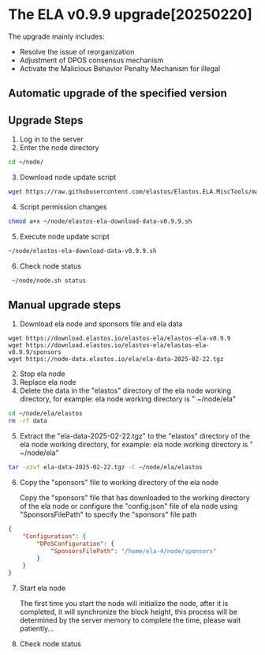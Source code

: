 # The ELA v0.9.9 upgrade[20250220]

The upgrade mainly includes:

- Resolve the issue of  reorganization
- Adjustment of DPOS consensus mechanism
- Activate the Malicious Behavior Penalty Mechanism for illegal
   
## Automatic upgrade of the specified version
## Upgrade Steps
1. Log in to the server
2. Enter the node directory

```bash
cd ~/node/
```

3. Download node update script

```bash
wget https://raw.githubusercontent.com/elastos/Elastos.ELA.MiscTools/master/upgrade/ela/elastos-ela-download-data-v0.9.9.sh
```

4. Script permission changes

```bash
chmod a+x ~/node/elastos-ela-download-data-v0.9.9.sh
```

5. Execute node update script

```bash
~/node/elastos-ela-download-data-v0.9.9.sh
```

6. Check node status

```bash
 ~/node/node.sh status
```

## Manual upgrade steps

1. Download ela node and sponsors file and ela data

```
wget https://download.elastos.io/elastos-ela/elastos-ela-v0.9.9
wget https://download.elastos.io/elastos-ela/elastos-ela-v0.9.9/sponsors
wget https://node-data.elastos.io/ela/ela-data-2025-02-22.tgz

```

2. Stop ela node
3. Replace ela node
4. Delete the data in the "elastos" directory of the ela node working directory, for example: ela node working directory is " ~/node/ela"

```bash
cd ~/node/ela/elastos
rm -rf data
```
5. Extract the "ela-data-2025-02-22.tgz" to the "elastos" directory of the ela node working directory, for example: ela node working directory is " ~/node/ela"
```bash
tar -xzvf ela-data-2025-02-22.tgz -C ~/node/ela/elastos
```
6. Copy  the "sponsors" file to working directory of the ela node
   
   Copy the "sponsors" file that has downloaded to the working directory of the ela node or configure the "config.json" file of ela node using "SponsorsFilePath" to specify the "sponsors" file path
   
```json  
{
    "Configuration": {
        "DPoSConfiguration": {
            "SponsorsFilePath": "/home/ela-4/node/sponsors"
        }
    }
}
```
7. Start ela node

   The first time you start the node will initialize the node, after it is completed, it will synchronize the block
   height, this process will be determined by the server memory to complete the time, please wait patiently...

8. Check node status


